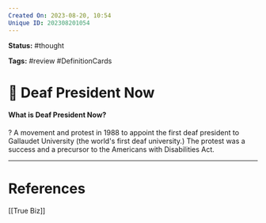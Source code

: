 ```yaml
---
Created On: 2023-08-20, 10:54
Unique ID: 202308201054
---
```

**Status:** #thought 

**Tags:** #review #DefinitionCards 

# 🙉 Deaf President Now

#### What is Deaf President Now?
?
A movement and protest in 1988 to appoint the first deaf president to Gallaudet University (the world's first deaf university.)
The protest was a success and a precursor to the Americans with Disabilities Act. 
<!--SR:!2023-08-24,3,250-->


---
# References
[[True Biz]]

